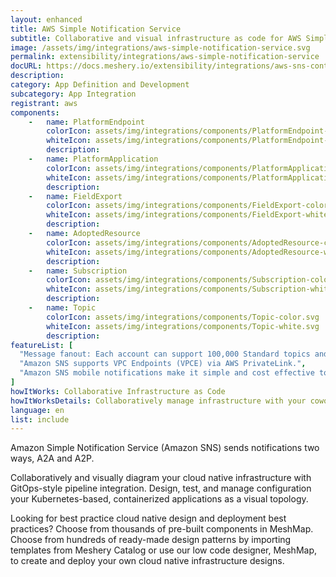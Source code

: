 ```yaml
---
layout: enhanced
title: AWS Simple Notification Service
subtitle: Collaborative and visual infrastructure as code for AWS Simple Notification Service
image: /assets/img/integrations/aws-simple-notification-service.svg
permalink: extensibility/integrations/aws-simple-notification-service
docURL: https://docs.meshery.io/extensibility/integrations/aws-sns-controller
description: 
category: App Definition and Development
subcategory: App Integration
registrant: aws
components: 
	-	name: PlatformEndpoint
		colorIcon: assets/img/integrations/components/PlatformEndpoint-color.svg
		whiteIcon: assets/img/integrations/components/PlatformEndpoint-white.svg
		description: 
	-	name: PlatformApplication
		colorIcon: assets/img/integrations/components/PlatformApplication-color.svg
		whiteIcon: assets/img/integrations/components/PlatformApplication-white.svg
		description: 
	-	name: FieldExport
		colorIcon: assets/img/integrations/components/FieldExport-color.svg
		whiteIcon: assets/img/integrations/components/FieldExport-white.svg
		description: 
	-	name: AdoptedResource
		colorIcon: assets/img/integrations/components/AdoptedResource-color.svg
		whiteIcon: assets/img/integrations/components/AdoptedResource-white.svg
		description: 
	-	name: Subscription
		colorIcon: assets/img/integrations/components/Subscription-color.svg
		whiteIcon: assets/img/integrations/components/Subscription-white.svg
		description: 
	-	name: Topic
		colorIcon: assets/img/integrations/components/Topic-color.svg
		whiteIcon: assets/img/integrations/components/Topic-white.svg
		description: 
featureList: [
  "Message fanout: Each account can support 100,000 Standard topics and each topic supports up to 12.5M subscriptions.",
  "Amazon SNS supports VPC Endpoints (VPCE) via AWS PrivateLink.",
  "Amazon SNS mobile notifications make it simple and cost effective to fan out mobile push notifications to iOS, Android, Fire, Windows, and Baidu devices."
]
howItWorks: Collaborative Infrastructure as Code
howItWorksDetails: Collaboratively manage infrastructure with your coworkers synchronously sharing the same designs.
language: en
list: include
---
```

<p>
Amazon Simple Notification Service (Amazon SNS) sends notifications two ways, A2A and A2P.
</p>
<p>
    Collaboratively and visually diagram your cloud native infrastructure with GitOps-style pipeline integration. Design, test, and manage configuration your Kubernetes-based, containerized applications as a visual topology.
</p>
<p>
    Looking for best practice cloud native design and deployment best practices? Choose from thousands of pre-built components in MeshMap. Choose from hundreds of ready-made design patterns by importing templates from Meshery Catalog or use our low code designer, MeshMap, to create and deploy your own cloud native infrastructure designs.
</p>
